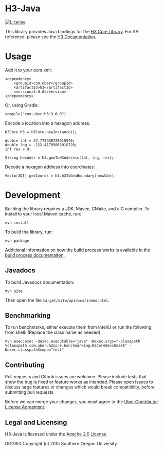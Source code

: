 # H3-Java

[![License](https://img.shields.io/badge/License-Apache%202.0-blue.svg)](LICENSE)

This library provides Java bindings for the [H3 Core Library](https://github.com/uber/h3). For API reference, please see the [H3 Documentation](https://uber.github.io/h3/).

# Usage

Add it to your pom.xml:

```
<dependency>
    <groupId>com.uber</groupId>
    <artifactId>h3</artifactId>
    <version>3.0.0</version>
</dependency>
```

Or, using Gradle:

```
compile("com.uber:h3:3.0.0")
```

Encode a location into a hexagon address:

```
H3Core h3 = H3Core.newInstance();

double lat = 37.775938728915946;
double lng = -122.41795063018799;
int res = 9;

String hexAddr = h3.geoToH3Address(lat, lng, res);
```

Decode a hexagon address into coordinates:

```
Vector2D[] geoCoords = h3.h3ToGeoBoundary(hexAddr);
```

# Development

Building the library requires a JDK, Maven, CMake, and a C compiler. To install to your local Maven cache, run:

```
mvn install
```

To build the library, run:

```
mvn package
```

Additional information on how the build process works is available in the [build process documentaiton](docs/library-build.md).

## Javadocs

To build Javadocs documentation:

```
mvn site
```

Then open the file `target/site/apidocs/index.html`.

## Benchmarking

To run benchmarks, either execute them from IntelliJ or run the following from shell: (Replace the class name as needed)

```
mvn exec:exec -Dexec.executable="java" -Dexec.args="-classpath %classpath com.uber.h3core.benchmarking.H3CoreBenchmark" -Dexec.classpathScope="test"
```

## Contributing

Pull requests and Github issues are welcome. Please include tests that show the bug is fixed or feature works as intended. Please open issues to discuss large features or changes which would break compatibility, before submitting pull requests.

Before we can merge your changes, you must agree to the [Uber Contributor License Agreement](http://t.uber.com/cla).

## Legal and Licensing

H3-Java is licensed under the [Apache 2.0 License](./LICENSE).

DGGRID
Copyright (c) 2015 Southern Oregon University
